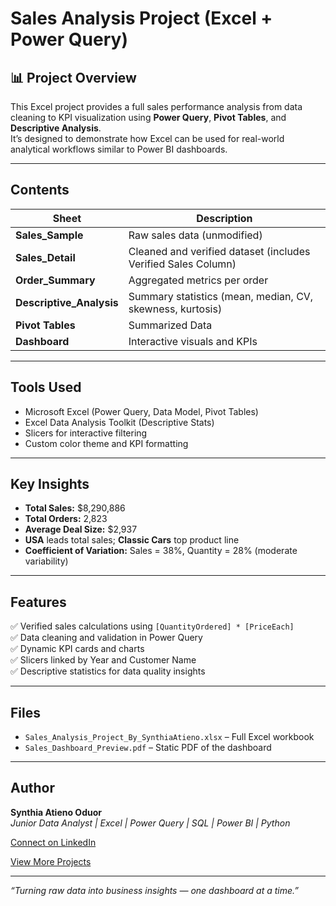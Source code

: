 # Sales Analysis Project (Excel + Power Query)

## 📊 Project Overview
This Excel project provides a full sales performance analysis  from data cleaning to KPI visualization using **Power Query**, **Pivot Tables**, and **Descriptive Analysis**.  
It’s designed to demonstrate how Excel can be used for real-world analytical workflows similar to Power BI dashboards.

---

## Contents
| Sheet | Description |
|--------|--------------|
| **Sales_Sample** | Raw sales data (unmodified) |
| **Sales_Detail** | Cleaned and verified dataset (includes Verified Sales Column) |
| **Order_Summary** | Aggregated metrics per order |
| **Descriptive_Analysis** | Summary statistics (mean, median, CV, skewness, kurtosis) |
| **Pivot Tables**|Summarized Data|
| **Dashboard** | Interactive visuals and KPIs |

---

##  Tools Used
- Microsoft Excel (Power Query, Data Model, Pivot Tables)
- Excel Data Analysis Toolkit (Descriptive Stats)
- Slicers for interactive filtering
- Custom color theme and KPI formatting

---

##  Key Insights
- **Total Sales:** $8,290,886  
- **Total Orders:** 2,823  
- **Average Deal Size:** $2,937  
- **USA** leads total sales; **Classic Cars** top product line  
- **Coefficient of Variation:** Sales = 38%, Quantity = 28% (moderate variability)

---

##  Features
✅ Verified sales calculations using `[QuantityOrdered] * [PriceEach]`  
✅ Data cleaning and validation in Power Query  
✅ Dynamic KPI cards and charts  
✅ Slicers linked by Year and Customer Name  
✅ Descriptive statistics for data quality insights  

---

## Files
- `Sales_Analysis_Project_By_SynthiaAtieno.xlsx` – Full Excel workbook  
- `Sales_Dashboard_Preview.pdf` – Static PDF of the dashboard

---

## Author
**Synthia Atieno Oduor**  
*Junior Data Analyst | Excel | Power Query | SQL | Power BI | Python*

[Connect on LinkedIn](hwww.linkedin.com/in/synthia-oduor-08b5361a7)

 
[View More Projects](https://github.com/)

---

 *“Turning raw data into business insights — one dashboard at a time.”*

